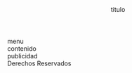 <!DOCTYPE html>
<html>
<head><link rel="stylesheet" type="text/css" href="estilos/estilo4.css">
	<title>
	</title>
</head>
<body>
<header>titulo
</header>
<nav>menu
</nav>
<section>
    contenido
</section>
<aside>
    publicidad
</aside>
<footer>
    Derechos Reservados
</footer>
</body>
</html>
